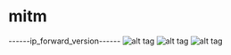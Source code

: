 # mitm

------ip_forward_version------
![alt tag](https://github.com/y2sman/mitm/edit/master/img/attack.PNG)
![alt tag](https://github.com/y2sman/mitm/edit/master/img/attack_2.PNG)
![alt tag](https://github.com/y2sman/mitm/edit/master/img/victim.PNG)
